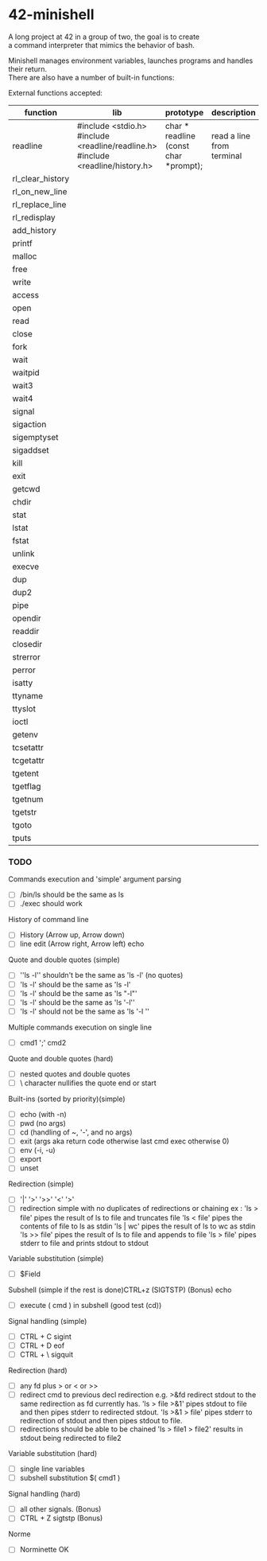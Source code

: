 # 42-minishell

A long project at 42 in a group of two, the goal is to create  <br> 
a command interpreter that mimics the behavior of bash. <br> 

Minishell manages environment variables, launches programs and handles their return. <br> 
There are also have a number of built-in functions: <br> 

External functions accepted: <br>

 | function | lib | prototype | description |
| ------- | --------- | -------- | ---------|
| readline | #include <stdio.h> <br> #include <readline/readline.h> <br> #include <readline/history.h>  |  char * readline (const char *prompt); | read a line from terminal | |
| rl_clear_history | | | | 
| rl_on_new_line | | | |
| rl_replace_line | | | |
| rl_redisplay | | | |
|  add_history | | | |
| printf | | | | 
| malloc | | | | 
| free   | | | | 
| write  | | | |  
| access | | | |
| open   | | | |
| read   | | | |
| close  | | | | 
| fork   | | | |
| wait   | | | |
| waitpid | | | |
| wait3 | | | |
| wait4 | | | | 
| signal | | | |
| sigaction | | | | 
| sigemptyset | | | | 
| sigaddset | | | |
| kill | | | | 
| exit | | | |
| getcwd | | | | 
| chdir | | | | 
| stat | | | | 
| lstat | | | | 
| fstat | | | |
| unlink | | | |
| execve | | | |
| dup | | | |
| dup2 | | | |
| pipe | | | |
| opendir | | | |
| readdir | | | | 
| closedir | | | |
| strerror | | | | 
| perror | | | |
| isatty | | | | 
| ttyname | | | |
| ttyslot | | | | 
| ioctl | | | |
| getenv | | | | 
| tcsetattr | | | |
| tcgetattr | | | | 
| tgetent | | | |
| tgetflag | | | |
| tgetnum | | | | 
| tgetstr | | | | 
| tgoto | | | |
| tputs | | | |

### TODO

  Commands execution and 'simple' argument parsing 
 - [ ] /bin/ls should be the same as ls
 - [ ] ./exec should work

  History of command line
 - [ ] History (Arrow up, Arrow down)
 - [ ] line edit (Arrow right, Arrow left) echo

  Quote and double quotes (simple)
 - [ ] '\'ls -l\'' shouldn't be the same as 'ls -l' (no quotes)
 - [ ] 'ls -l' should be the same as 'ls        -l'
 - [ ] 'ls -l' should be the same as 'ls "-l"'
 - [ ] 'ls -l' should be the same as 'ls '-l''
 - [ ] 'ls -l' should not be the same as 'ls \'-l \''

  Multiple commands execution on single line
 - [ ] cmd1 ';' cmd2

  Quote and double quotes (hard)
 - [ ] nested quotes and double quotes
 - [ ] \\ character nullifies the quote end or start

  Built-ins (sorted by priority)(simple)
 - [ ] echo (with -n)
 - [ ] pwd (no args)
 - [ ] cd (handling of ~, '-', and no args)
 - [ ] exit (args aka return code otherwise last cmd exec otherwise 0)
 - [ ] env (-i, -u)
 - [ ] export
 - [ ] unset
  
  Redirection (simple)
 - [ ] '|' '>' '>>' '<' '>'
 - [ ] redirection simple with no duplicates of redirections or chaining
       ex :
       'ls > file' pipes the result of ls to file and truncates file
       'ls < file' pipes the contents of file to ls as stdin
       'ls | wc' pipes the result of ls to wc as stdin
       'ls >> file' pipes the result of ls to file and appends to file
       'ls > file' pipes stderr to file and prints stdout to stdout
       
  Variable substitution (simple)
 - [ ] $Field

  Subshell (simple if the rest is done)CTRL+z (SIGTSTP) (Bonus) echo
 - [ ] execute ( cmd ) in subshell (good test (cd))

  Signal handling (simple)
 - [ ] CTRL + C sigint
 - [ ] CTRL + D eof
 - [ ] CTRL + \ sigquit

  Redirection (hard)
 - [ ] any fd plus > or < or >>
 - [ ] redirect cmd to previous decl redirection
       e.g. >&fd redirect stdout to the same redirection as fd currently has.
       'ls > file >&1' pipes stdout to file and then pipes stderr to redirected stdout.
       'ls >&1 > file' pipes stderr to redirection of stdout and then pipes stdout to file.
 - [ ] redirections should be able to be chained
       'ls > file1 > file2' results in stdout being redirected to file2

  Variable substitution (hard)
 - [ ] single line variables
 - [ ] subshell substitution $( cmd1 )

  Signal handling (hard)
 - [ ] all other signals. (Bonus)
 - [ ] CTRL + Z sigtstp (Bonus)

  Norme
 - [ ] Norminette OK
